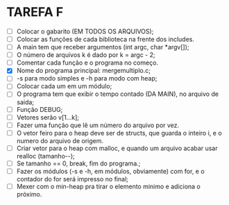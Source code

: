 TAREFA F
=========

- [ ] Colocar o gabarito (EM TODOS OS ARQUIVOS);
- [ ] Colocar as funções de cada biblioteca na frente dos includes.
- [ ] A main tem que receber argumentos (int argc, char *argv[]);
- [ ] O número de arquivos k é dado por k = argc - 2;
- [ ] Comentar cada função e o programa no começo.
- [x] Nome do programa principal: mergemultiplo.c;
- [ ] -s para modo simples e -h para modo com heap;
- [ ] Colocar cada um em um módulo;
- [ ] O programa tem que exibir o tempo contado (DA MAIN), no arquivo de saida;
- [ ] Função DEBUG;
- [ ] Vetores serão v[1...k];
- [ ] Fazer uma função que lê um número do arquivo por vez.
- [ ] O vetor feiro para o heap deve ser de structs, que guarda o inteiro i, e o numero do arquivo de origem.
- [ ] Criar vetor para o heap com malloc, e quando um arquivo acabar usar realloc (tamanho--);
- [ ] Se tamanho == 0, break, fim do programa.;
- [ ] Fazer os módulos (-s e -h, em módulos, obviamente) com for, e o contador do for será impresso no final; 
- [ ] Mexer com o min-heap pra tirar o elemento minimo e adiciona o próximo.
